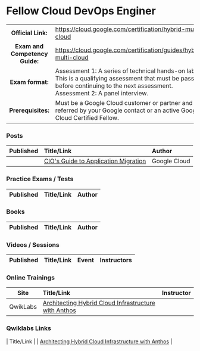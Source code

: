 # Fellow Cloud DevOps Enginer

| | | |
| :---:         |     :---      |          :--- |
| **Official Link:** | https://cloud.google.com/certification/hybrid-multi-cloud | 
| **Exam and Competency Guide:** | https://cloud.google.com/certification/guides/hybrid-multi-cloud | 
| **Exam format:** | Assessment 1: A series of technical hands-on labs. This is a qualifying assessment that must be passed before continuing to the next assessment.  Assessment 2: A panel interview. |
| **Prerequisites:** | Must be a Google Cloud customer or partner and referred by your Google contact or an active Google Cloud Certified Fellow. |

### Posts
| Published | Title/Link | Author |
| :---:         |     :---      |          :--- |
| | [CIO's Guide to Application Migration](https://services.google.com/fh/files/misc/cio_guide_to_application_migraton.pdf) |  Google Cloud |

### Practice Exams / Tests
| Published | Title/Link | Author |
| :---:         |     :---      |          :--- |

### Books
| Published | Title/Link | Author |
| :---:         |     :---      |          :--- |

### Videos / Sessions
| Published | Title/Link | Event | Instructors |
| :---:         |     :---      |          :--- |          :--- | 

### Online Trainings
| Site | Title/Link | Instructor |
| :---:         |     :---      |          :--- |
| QwikLabs | [Architecting Hybrid Cloud Infrastructure with Anthos](https://www.qwiklabs.com/courses/1336) | |

### Qwiklabs Links
|  Title/Link  |
| [Architecting Hybrid Cloud Infrastructure with Anthos](https://www.qwiklabs.com/courses/1336) |
